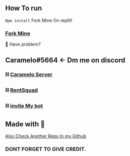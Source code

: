 ## How To run
`Npm install`
Fork Mine On replit!

### [Fork Mine](https://replit.com/@CarameloSzy/Szybot?v=1)


📌 Have problem?

## Caramelo#5664 <- Dm me on discord
### ⛓ [Caramelo Server](https://discord.gg/naghKR4e9R) 
### ⛓ [RentSquad](https://discord.gg/fqjdsyEq24)
### ⛓ [invite My bot](https://discord.com/api/oauth2/authorize?client_id=742202626523005088&permissions=8&scope=bot)
## Made with 🖤
[Also Check Another Repo In my Github](https://github.com/CarameloSz)


### DONT FORGET TO GIVE CREDIT.
